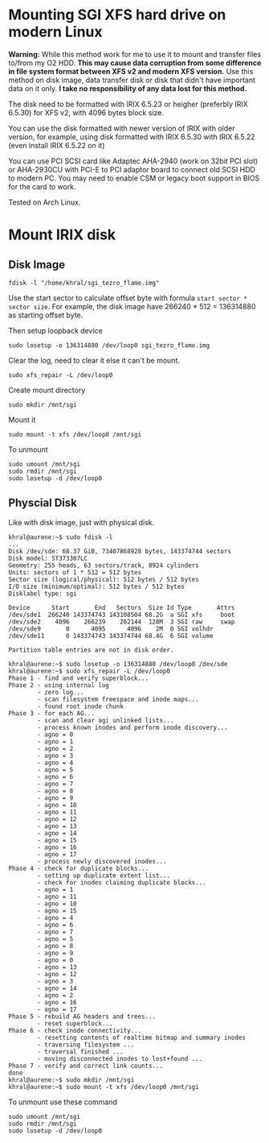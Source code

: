 Mounting SGI XFS hard drive on modern Linux
===========================================

**Warning:** While this method work for me to use it to mount and transfer files to/from my O2 HDD.
**This may cause data corruption from some difference in file system format between XFS v2 and modern XFS version.**
Use this method on disk image, data transfer disk or disk that didn't have important data on it only.
**I take no responsibility of any data lost for this method.**

The disk need to be formatted with IRIX 6.5.23 or heigher (preferbly IRIX 6.5.30) for XFS v2, with 4096 bytes block size.

You can use the disk formatted with newer version of IRIX with older version,
for example, using disk formatted with IRIX 6.5.30 with IRIX 6.5.22 (even install IRIX 6.5.22 on it)

You can use PCI SCSI card like Adaptec AHA-2940 (work on 32bit PCI slot) or AHA-2930CU with
PCI-E to PCI adaptor board to connect old SCSI HDD to modern PC.
You may need to enable CSM or legacy boot support in BIOS for the card to work.

Tested on Arch Linux.

Mount IRIX disk
===============

Disk Image
----------

    fdisk -l "/home/khral/sgi_tezro_flame.img"

Use the start sector to calculate offset byte with formula `start sector * sector size`.
For example, the disk image have 266240 * 512 = 136314880 as starting offset byte.

Then setup loopback device

    sudo losetup -o 136314880 /dev/loop0 sgi_tezro_flame.img

Clear the log, need to clear it else it can't be mount.

    sudo xfs_repair -L /dev/loop0

Create mount directory

    sudo mkdir /mnt/sgi

Mount it

    sudo mount -t xfs /dev/loop0 /mnt/sgi

To unmount

    sudo umount /mnt/sgi
    sudo rmdir /mnt/sgi
    sudo losetup -d /dev/loop0

Physcial Disk
-------------

Like with disk image, just with physical disk.

    khral@aurene:~$ sudo fdisk -l
    ...
    Disk /dev/sde: 68.37 GiB, 73407868928 bytes, 143374744 sectors
    Disk model: ST373307LC
    Geometry: 255 heads, 63 sectors/track, 8924 cylinders
    Units: sectors of 1 * 512 = 512 bytes
    Sector size (logical/physical): 512 bytes / 512 bytes
    I/O size (minimum/optimal): 512 bytes / 512 bytes
    Disklabel type: sgi

    Device      Start       End   Sectors  Size Id Type       Attrs
    /dev/sde1  266240 143374743 143108504 68.2G  a SGI xfs     boot
    /dev/sde2    4096    266239    262144  128M  3 SGI raw     swap
    /dev/sde9       0      4095      4096    2M  0 SGI volhdr
    /dev/sde11      0 143374743 143374744 68.4G  6 SGI volume

    Partition table entries are not in disk order.

    khral@aurene:~$ sudo losetup -o 136314880 /dev/loop0 /dev/sde
    khral@aurene:~$ sudo xfs_repair -L /dev/loop0
    Phase 1 - find and verify superblock...
    Phase 2 - using internal log
            - zero log...
            - scan filesystem freespace and inode maps...
            - found root inode chunk
    Phase 3 - for each AG...
            - scan and clear agi unlinked lists...
            - process known inodes and perform inode discovery...
            - agno = 0
            - agno = 1
            - agno = 2
            - agno = 3
            - agno = 4
            - agno = 5
            - agno = 6
            - agno = 7
            - agno = 8
            - agno = 9
            - agno = 10
            - agno = 11
            - agno = 12
            - agno = 13
            - agno = 14
            - agno = 15
            - agno = 16
            - agno = 17
            - process newly discovered inodes...
    Phase 4 - check for duplicate blocks...
            - setting up duplicate extent list...
            - check for inodes claiming duplicate blocks...
            - agno = 1
            - agno = 11
            - agno = 10
            - agno = 15
            - agno = 4
            - agno = 6
            - agno = 7
            - agno = 5
            - agno = 8
            - agno = 9
            - agno = 0
            - agno = 13
            - agno = 12
            - agno = 3
            - agno = 14
            - agno = 2
            - agno = 16
            - agno = 17
    Phase 5 - rebuild AG headers and trees...
            - reset superblock...
    Phase 6 - check inode connectivity...
            - resetting contents of realtime bitmap and summary inodes
            - traversing filesystem ...
            - traversal finished ...
            - moving disconnected inodes to lost+found ...
    Phase 7 - verify and correct link counts...
    done
    khral@aurene:~$ sudo mkdir /mnt/sgi
    khral@aurene:~$ sudo mount -t xfs /dev/loop0 /mnt/sgi

To unmount use these command

    sudo umount /mnt/sgi
    sudo rmdir /mnt/sgi
    sudo losetup -d /dev/loop0


